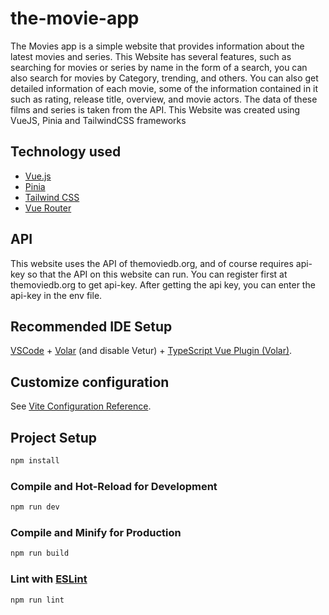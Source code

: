# the-movie-app

The Movies app is a simple website that provides information about the latest movies and series. This Website has several features, such as searching for movies or series by name in the form of a search, you can also search for movies by Category, trending, and others. You can also get detailed information of each movie, some of the information contained in it such as rating, release title, overview, and movie actors. The data of these films and series is taken from the API. This Website was created using VueJS, Pinia and TailwindCSS frameworks


## Technology used
<ul>
  <li><a href="https://vuejs.org/">Vue.js</a></li>
  <li><a href="https://pinia.vuejs.org/">Pinia</a></li>
  <li><a href="https://tailwindcss.com/">Tailwind CSS</a></li>
  <li><a href="https://router.vuejs.org/">Vue Router</a></li>
</ul>

## API
This website uses the API of themoviedb.org, and of course requires api-key so that the API on this website can run. You can register first at themoviedb.org to get api-key. After getting the api key, you can enter the api-key in the env file.

## Recommended IDE Setup

[VSCode](https://code.visualstudio.com/) + [Volar](https://marketplace.visualstudio.com/items?itemName=Vue.volar) (and disable Vetur) + [TypeScript Vue Plugin (Volar)](https://marketplace.visualstudio.com/items?itemName=Vue.vscode-typescript-vue-plugin).

## Customize configuration

See [Vite Configuration Reference](https://vitejs.dev/config/).

## Project Setup

```sh
npm install
```

### Compile and Hot-Reload for Development

```sh
npm run dev
```

### Compile and Minify for Production

```sh
npm run build
```

### Lint with [ESLint](https://eslint.org/)

```sh
npm run lint
```
